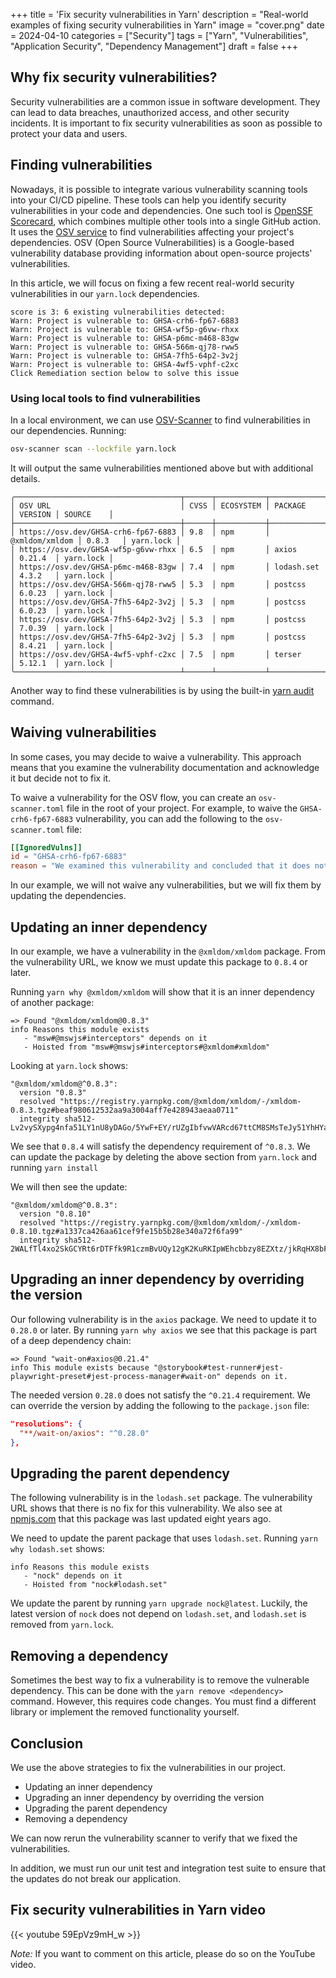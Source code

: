 +++
title = 'Fix security vulnerabilities in Yarn'
description = "Real-world examples of fixing security vulnerabilities in Yarn"
image = "cover.png"
date = 2024-04-10
categories = ["Security"]
tags = ["Yarn", "Vulnerabilities", "Application Security", "Dependency Management"]
draft = false
+++

## Why fix security vulnerabilities?

Security vulnerabilities are a common issue in software development. They can lead to data breaches, unauthorized
access, and other security incidents. It is important to fix security vulnerabilities as soon as possible to protect
your data and users.

## Finding vulnerabilities

Nowadays, it is possible to integrate various vulnerability scanning tools into your CI/CD pipeline. These tools can
help you identify security vulnerabilities in your code and dependencies. One such tool is
[OpenSSF Scorecard](https://securityscorecards.dev/), which combines multiple other tools into a single GitHub action.
It uses the [OSV service](https://osv.dev/) to find vulnerabilities affecting your project's dependencies. OSV (Open
Source Vulnerabilities) is a Google-based vulnerability database providing information about open-source projects'
vulnerabilities.

In this article, we will focus on fixing a few recent real-world security vulnerabilities in our `yarn.lock`
dependencies.

```
score is 3: 6 existing vulnerabilities detected:
Warn: Project is vulnerable to: GHSA-crh6-fp67-6883
Warn: Project is vulnerable to: GHSA-wf5p-g6vw-rhxx
Warn: Project is vulnerable to: GHSA-p6mc-m468-83gw
Warn: Project is vulnerable to: GHSA-566m-qj78-rww5
Warn: Project is vulnerable to: GHSA-7fh5-64p2-3v2j
Warn: Project is vulnerable to: GHSA-4wf5-vphf-c2xc
Click Remediation section below to solve this issue
```

### Using local tools to find vulnerabilities

In a local environment, we can use [OSV-Scanner](https://google.github.io/osv-scanner/) to find vulnerabilities in our
dependencies. Running:

```bash
osv-scanner scan --lockfile yarn.lock
```

It will output the same vulnerabilities mentioned above but with additional details.

```
╭─────────────────────────────────────┬──────┬───────────┬────────────────┬─────────┬───────────╮
│ OSV URL                             │ CVSS │ ECOSYSTEM │ PACKAGE        │ VERSION │ SOURCE    │
├─────────────────────────────────────┼──────┼───────────┼────────────────┼─────────┼───────────┤
│ https://osv.dev/GHSA-crh6-fp67-6883 │ 9.8  │ npm       │ @xmldom/xmldom │ 0.8.3   │ yarn.lock │
│ https://osv.dev/GHSA-wf5p-g6vw-rhxx │ 6.5  │ npm       │ axios          │ 0.21.4  │ yarn.lock │
│ https://osv.dev/GHSA-p6mc-m468-83gw │ 7.4  │ npm       │ lodash.set     │ 4.3.2   │ yarn.lock │
│ https://osv.dev/GHSA-566m-qj78-rww5 │ 5.3  │ npm       │ postcss        │ 6.0.23  │ yarn.lock │
│ https://osv.dev/GHSA-7fh5-64p2-3v2j │ 5.3  │ npm       │ postcss        │ 6.0.23  │ yarn.lock │
│ https://osv.dev/GHSA-7fh5-64p2-3v2j │ 5.3  │ npm       │ postcss        │ 7.0.39  │ yarn.lock │
│ https://osv.dev/GHSA-7fh5-64p2-3v2j │ 5.3  │ npm       │ postcss        │ 8.4.21  │ yarn.lock │
│ https://osv.dev/GHSA-4wf5-vphf-c2xc │ 7.5  │ npm       │ terser         │ 5.12.1  │ yarn.lock │
╰─────────────────────────────────────┴──────┴───────────┴────────────────┴─────────┴───────────╯
```

Another way to find these vulnerabilities is by using the built-in [yarn audit](https://yarnpkg.com/cli/audit) command.

## Waiving vulnerabilities

In some cases, you may decide to waive a vulnerability. This approach means that you examine the vulnerability
documentation and acknowledge it but decide not to fix it.

To waive a vulnerability for the OSV flow, you can create an `osv-scanner.toml` file in the root of your project. For
example, to waive the `GHSA-crh6-fp67-6883` vulnerability, you can add the following to the `osv-scanner.toml` file:

```toml
[[IgnoredVulns]]
id = "GHSA-crh6-fp67-6883"
reason = "We examined this vulnerability and concluded that it does not affect our project for a very good reason."
```

In our example, we will not waive any vulnerabilities, but we will fix them by updating the dependencies.

## Updating an inner dependency

In our example, we have a vulnerability in the `@xmldom/xmldom` package. From the vulnerability URL, we know we must
update this package to `0.8.4` or later.

Running `yarn why @xmldom/xmldom` will show that it is an inner dependency of another package:

```
=> Found "@xmldom/xmldom@0.8.3"
info Reasons this module exists
   - "msw#@mswjs#interceptors" depends on it
   - Hoisted from "msw#@mswjs#interceptors#@xmldom#xmldom"
```

Looking at `yarn.lock` shows:

```
"@xmldom/xmldom@^0.8.3":
  version "0.8.3"
  resolved "https://registry.yarnpkg.com/@xmldom/xmldom/-/xmldom-0.8.3.tgz#beaf980612532aa9a3004aff7e428943aeaa0711"
  integrity sha512-Lv2vySXypg4nfa51LY1nU8yDAGo/5YwF+EY/rUZgIbfvwVARcd67ttCM8SMsTeJy51YhHYavEq+FS6R0hW9PFQ==
```

We see that `0.8.4` will satisfy the dependency requirement of `^0.8.3`. We can update the package by deleting the above
section from `yarn.lock` and running `yarn install`

We will then see the update:

```
"@xmldom/xmldom@^0.8.3":
  version "0.8.10"
  resolved "https://registry.yarnpkg.com/@xmldom/xmldom/-/xmldom-0.8.10.tgz#a1337ca426aa61cef9fe15b5b28e340a72f6fa99"
  integrity sha512-2WALfTl4xo2SkGCYRt6rDTFfk9R1czmBvUQy12gK2KuRKIpWEhcbbzy8EZXtz/jkRqHX8bFEc6FC1HjX4TUWYw==
```

## Upgrading an inner dependency by overriding the version

Our following vulnerability is in the `axios` package. We need to update it to `0.28.0` or later. By running
`yarn why axios` we see that this package is part of a deep dependency chain:

```
=> Found "wait-on#axios@0.21.4"
info This module exists because "@storybook#test-runner#jest-playwright-preset#jest-process-manager#wait-on" depends on it.
```

The needed version `0.28.0` does not satisfy the `^0.21.4` requirement. We can override the version by adding the
following to the `package.json` file:

```json
"resolutions": {
  "**/wait-on/axios": "^0.28.0"
},
```

## Upgrading the parent dependency

The following vulnerability is in the `lodash.set` package. The vulnerability URL shows that there is no fix for this
vulnerability. We also see at [npmjs.com](https://www.npmjs.com/package/lodash.set) that this package was last updated
eight years ago.

We need to update the parent package that uses `lodash.set`. Running `yarn why lodash.set` shows:

```
info Reasons this module exists
   - "nock" depends on it
   - Hoisted from "nock#lodash.set"
```

We update the parent by running `yarn upgrade nock@latest`. Luckily, the latest version of `nock` does not depend on
`lodash.set`, and `lodash.set` is removed from `yarn.lock`.

## Removing a dependency

Sometimes the best way to fix a vulnerability is to remove the vulnerable dependency. This can be done with the
`yarn remove <dependency>` command. However, this requires code changes. You must find a different library or implement
the removed functionality yourself.

## Conclusion

We use the above strategies to fix the vulnerabilities in our project.

- Updating an inner dependency
- Upgrading an inner dependency by overriding the version
- Upgrading the parent dependency
- Removing a dependency

We can now rerun the vulnerability scanner to verify that we fixed the vulnerabilities.

In addition, we must run our unit test and integration test suite to ensure that the updates do not break our
application.

## Fix security vulnerabilities in Yarn video

{{< youtube 59EpVz9mH_w >}}

_Note:_ If you want to comment on this article, please do so on the YouTube video.
